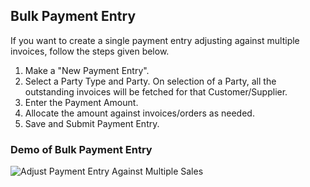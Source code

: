 ## Bulk Payment Entry

  
If you want to create a single payment entry adjusting against multiple invoices, follow the steps given below.

1.  Make a "New Payment Entry".
2.  Select a Party Type and Party. On selection of a Party, all the outstanding invoices will be fetched for that Customer/Supplier.
3.  Enter the Payment Amount.
4.  Allocate the amount against invoices/orders as needed.
5.  Save and Submit Payment Entry.

### Demo of Bulk Payment Entry

![Adjust Payment Entry Against Multiple Sales](https://docs.erpnext.com/files/bulk-payment.gif)